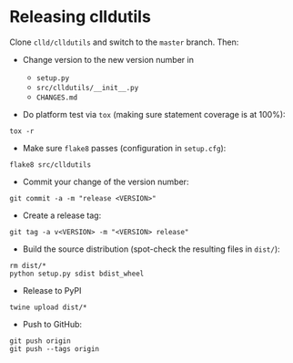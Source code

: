 
Releasing clldutils
===================

Clone ``clld/clldutils`` and switch to the ``master`` branch. Then:

- Change version to the new version number in
  - ``setup.py``
  - ``src/clldutils/__init__.py``
  - `CHANGES.md`

- Do platform test via ``tox`` (making sure statement coverage is at 100%):
```shell
tox -r
```

- Make sure ``flake8`` passes (configuration in ``setup.cfg``):
```shell
flake8 src/clldutils
```
  
- Commit your change of the version number:
```shell
git commit -a -m "release <VERSION>"
```

- Create a release tag:
```shell
git tag -a v<VERSION> -m "<VERSION> release"
```

- Build the source distribution (spot-check the resulting files in ``dist/``):
```shell
rm dist/*
python setup.py sdist bdist_wheel
```

- Release to PyPI
```shell
twine upload dist/*
```

- Push to GitHub:
```shell
git push origin
git push --tags origin
```
